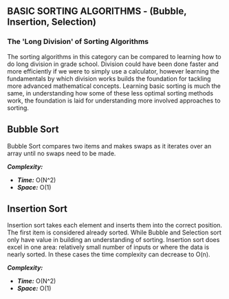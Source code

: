 ## BASIC SORTING ALGORITHMS - (Bubble, Insertion, Selection)
### The 'Long Division' of Sorting Algorithms
The sorting algorithms in this category can be compared to learning how to do long division in grade school. Division could have been done faster
and more efficiently if we were to simply use a calculator, however learning the fundamentals by which division works builds the foundation for tackling
more advanced mathematical concepts. Learning basic sorting is much the same, in understanding how some of these less optimal sorting methods work,
the foundation is laid for understanding more involved approaches to sorting.

## Bubble Sort
Bubble Sort compares two items and makes swaps as it iterates over an array until no swaps need to be made.

***Complexity:***
- ***Time:*** O(N^2)
- ***Space:*** O(1)

## Insertion Sort
Insertion sort takes each element and inserts them into the correct position. The first item is considered already sorted.
While Bubble and Selection sort only have value in building an understanding of sorting. Insertion sort does excel in 
one area: relatively small number of inputs or where the data is nearly sorted. In these cases the time complexity can 
decrease to O(n).  

***Complexity:***
- ***Time:*** O(N^2)
- ***Space:*** O(1)



